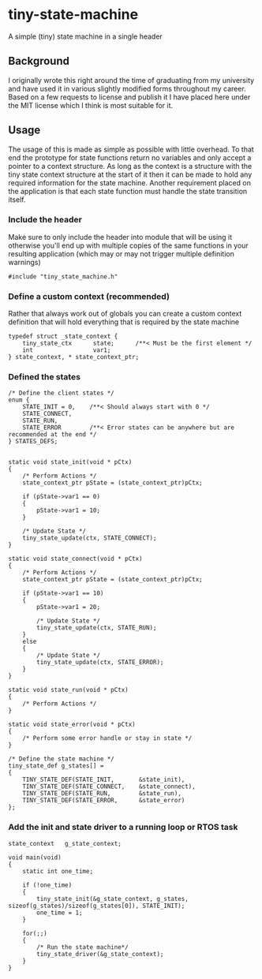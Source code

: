 # tiny-state-machine
A simple (tiny) state machine in a single header

## Background

I originally wrote this right around the time of graduating from my university
and have used it in various slightly modified forms throughout my career. Based
on a few requests to license and publish it I have placed here under the MIT
license which I think is most suitable for it. 

## Usage

The usage of this is made as simple as possible with little overhead. To that
end the prototype for state functions return no variables and only accept a 
pointer to a context structure. As long as the context is a structure with the
tiny state context structure at the start of it then it can be made to hold any
required information for the state machine. Another requirement placed on the 
application is that each state function must handle the state transition itself.

### Include the header

Make sure to only include the header into module that will be using it
otherwise you'll end up with multiple copies of the same functions in your
resulting application (which may or may not trigger multiple definition
warnings)

```
#include "tiny_state_machine.h"
```

### Define a custom context (recommended)

Rather that always work out of globals you can create a custom context
definition that will hold everything that is required by the state machine

```
typedef struct _state_context {
    tiny_state_ctx      state;      /**< Must be the first element */
    int                 var1;
} state_context, * state_context_ptr;

```

### Defined the states

```
/* Define the client states */
enum {
    STATE_INIT = 0,    /**< Should always start with 0 */
    STATE_CONNECT,
    STATE_RUN,
    STATE_ERROR        /**< Error states can be anywhere but are recommended at the end */
} STATES_DEFS;


static void state_init(void * pCtx)
{
    /* Perform Actions */
    state_context_ptr pState = (state_context_ptr)pCtx;

    if (pState->var1 == 0)
    {
        pState->var1 = 10;
    }

    /* Update State */
    tiny_state_update(ctx, STATE_CONNECT);
}

static void state_connect(void * pCtx)
{
    /* Perform Actions */
    state_context_ptr pState = (state_context_ptr)pCtx;

    if (pState->var1 == 10)
    {
        pState->var1 = 20;

        /* Update State */
        tiny_state_update(ctx, STATE_RUN);
    }
    else
    {
        /* Update State */
        tiny_state_update(ctx, STATE_ERROR);
    }
}

static void state_run(void * pCtx)
{
    /* Perform Actions */
}

static void state_error(void * pCtx)
{
    /* Perform some error handle or stay in state */
}

/* Define the state machine */
tiny_state_def g_states[] =
{
    TINY_STATE_DEF(STATE_INIT,       &state_init),
    TINY_STATE_DEF(STATE_CONNECT,    &state_connect),
    TINY_STATE_DEF(STATE_RUN,        &state_run),
    TINY_STATE_DEF(STATE_ERROR,      &state_error)
};

```

### Add the init and state driver to a running loop or RTOS task

```
state_context   g_state_context;

void main(void)
{
    static int one_time;

    if (!one_time)
    {
        tiny_state_init(&g_state_context, g_states, sizeof(g_states)/sizeof(g_states[0]), STATE_INIT);
        one_time = 1;
    }
    
    for(;;)
    {
        /* Run the state machine*/
        tiny_state_driver(&g_state_context);
    }
}

```

